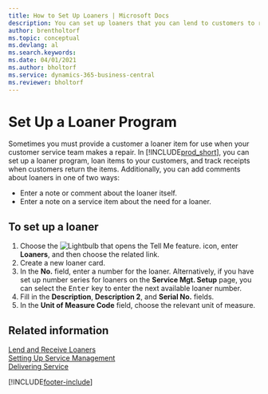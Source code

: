 ```yaml
---
title: How to Set Up Loaners | Microsoft Docs
description: You can set up loaners that you can lend to customers to replace service items while they are in service.
author: brentholtorf
ms.topic: conceptual
ms.devlang: al
ms.search.keywords:
ms.date: 04/01/2021
ms.author: bholtorf
ms.service: dynamics-365-business-central
ms.reviewer: bholtorf
---
```

# Set Up a Loaner Program
Sometimes you must provide a customer a loaner item for use when your customer service team makes a repair. In [!INCLUDE[prod_short](includes/prod_short.md)], you can set up a loaner program, loan items to your customers, and track receipts when customers return the items. Additionally, you can add comments about loaners in one of two ways:  
  
* Enter a note or comment about the loaner itself.  
* Enter a note on a service item about the need for a loaner.  

## To set up a loaner  
1. Choose the ![Lightbulb that opens the Tell Me feature.](media/ui-search/search_small.png "Tell me what you want to do") icon, enter **Loaners**, and then choose the related link.  
2. Create a new loaner card. 
3. In the **No.** field, enter a number for the loaner. Alternatively, if you have set up number series for loaners on the **Service Mgt. Setup** page, you can select the <kbd>Enter</kbd> key to enter the next available loaner number.  
4. Fill in the **Description**, **Description 2**, and **Serial No.** fields.  
5. In the **Unit of Measure Code** field, choose the relevant unit of measure.  
  
## Related information
[Lend and Receive Loaners](service-how-to-lend-receive-loaners.md)  
[Setting Up Service Management](service-setup-service.md)  
[Delivering Service](service-deliver-service.md)  



[!INCLUDE[footer-include](includes/footer-banner.md)]